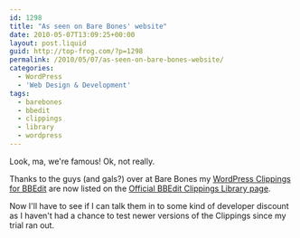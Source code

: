 ```yaml
---
id: 1298
title: "As seen on Bare Bones' website"
date: 2010-05-07T13:09:25+00:00
layout: post.liquid
guid: http://top-frog.com/?p=1298
permalink: /2010/05/07/as-seen-on-bare-bones-website/
categories:
  - WordPress
  - 'Web Design & Development'
tags:
  - barebones
  - bbedit
  - clippings
  - library
  - wordpress
---
```

Look, ma, we're famous! Ok, not really.

Thanks to the guys (and gals?) over at Bare Bones my [WordPress Clippings for BBEdit](/projects/wordpress-clippings-for-bbedit/) are now listed on the [Official BBEdit Clippings Library page](http://www.barebones.com/support/bbedit/clippings_library.html).

Now I'll have to see if I can talk them in to some kind of developer discount as I haven't had a chance to test newer versions of the Clippings since my trial ran out.
